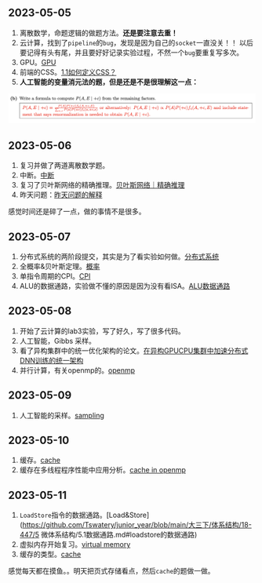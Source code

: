 ## 2023-05-05

1. 离散数学，命题逻辑的做题方法。**还是要注意去重！**
2. 云计算，找到了`pipeline`的`bug`，发现是因为自己的`socket`一直没关！！ 以后要记得有头有尾，并且要好好记录实验过程，不然一个`bug`要重复写多次。
3. GPU。[GPU](https://github.com/Tswatery/junior_year/blob/main/大三下/操作系统/GPU.md)
4. 前端的CSS。[1.1如何定义CSS？](https://github.com/Tswatery/frontend/blob/main/learninglog/CSS.md#1如何定义css)
5. **人工智能的变量消元法的题，但是还是不是很理解这一点：**

![image-20230505233648463](./img/README/image-20230505233648463.png)

## 2023-05-06

1. 复习并做了两道离散数学题。
2. 中断。[中断](https://github.com/Tswatery/junior_year/blob/main/%E5%A4%A7%E4%B8%89%E4%B8%8B/%E6%93%8D%E4%BD%9C%E7%B3%BB%E7%BB%9F/%E4%B8%AD%E6%96%AD.md)
3. 复习了贝叶斯网络的精确推理。[贝叶斯网络｜精确推理](https://github.com/Tswatery/junior_year/blob/main/%E5%A4%A7%E4%B8%89%E4%B8%8B/%E4%BA%BA%E5%B7%A5%E6%99%BA%E8%83%BD/BN/%E8%B4%9D%E5%8F%B6%E6%96%AF%E7%BD%91%E7%BB%9C%20%EF%BD%9C%20%E6%8E%A8%E7%90%86.md)
4. 昨天问题：[昨天问题的解释](https://github.com/Tswatery/junior_year/blob/main/%E5%A4%A7%E4%B8%89%E4%B8%8B/%E4%BA%BA%E5%B7%A5%E6%99%BA%E8%83%BD/BN/%E8%B4%9D%E5%8F%B6%E6%96%AF%E7%BD%91%E7%BB%9C%20%EF%BD%9C%20%E6%8E%A8%E7%90%86.md#%E5%AF%B9%E4%BA%8E%E6%98%A8%E5%A4%A9%E9%97%AE%E9%A2%98%E7%9A%84%E8%A7%A3%E9%87%8A)

感觉时间还是碎了一点，做的事情不是很多。

## 2023-05-07

1. 分布式系统的两阶段提交，其实是为了看实验如何做。[分布式系统](https://github.com/Tswatery/junior_year/blob/main/大三下/distribute-system/分布式系统.md)
2. 全概率&贝叶斯定理。[概率](https://github.com/Tswatery/junior_year/blob/main/大三下/人工智能/概率/条件概率.md)
3. 单指令周期的CPI。[CPI](https://github.com/Tswatery/junior_year/blob/main/大三下/体系结构/18-447/5微体系结构/5微体系结构介绍.md#cpi)
4. ALU的数据通路，实验做不懂的原因是因为没有看ISA。[ALU数据通路](https://github.com/Tswatery/junior_year/blob/main/大三下/体系结构/18-447/5微体系结构/5.1数据通路.md)

## 2023-05-08

1. 开始了云计算的lab3实验，写了好久，写了很多代码。
2. 人工智能，Gibbs 采样。
3. 看了异构集群中的统一优化架构的论文。[在异构GPUCPU集群中加速分布式DNN训练的统一架构](https://github.com/Tswatery/junior_year/blob/main/大三下/paper/异构集群中加速DNN的统一训练架构/在异构GPUCPU集群中加速分布式DNN训练的统一架构.md)
4. 并行计算，有关openmp的。[openmp](https://github.com/Tswatery/junior_year/blob/main/大三下/并行计算/openmp.md)

## 2023-05-09

1. 人工智能的采样。[sampling](https://github.com/Tswatery/junior_year/blob/main/大三下/人工智能/BN/贝叶斯网络｜推理.md#近似推理-sampling)

## 2023-05-10

1. 缓存。[cache](https://github.com/Tswatery/junior_year/blob/main/大三下/计算机系统/缓存.md)
2. 缓存在多线程程序性能中应用分析。[cache in openmp](https://github.com/Tswatery/junior_year/blob/main/大三下/并行计算/openmp.md#5缓存缓存一致性伪共享)

## 2023-05-11

1. `LoadStore`指令的数据通路。[Load&Store](https://github.com/Tswatery/junior_year/blob/main/大三下/体系结构/18-447/5 微体系结构/5.1数据通路.md#loadstore的数据通路)
1. 虚拟内存开始复习。[virtual memory](https://github.com/Tswatery/junior_year/blob/main/大三下/计算机系统/9虚拟内存.md)
1. 缓存的类型。[cache](https://github.com/Tswatery/junior_year/blob/main/大三下/计算机系统/6缓存.md)

感觉每天都在摸鱼。。明天把页式存储看点，然后`cache`的题做一做。
